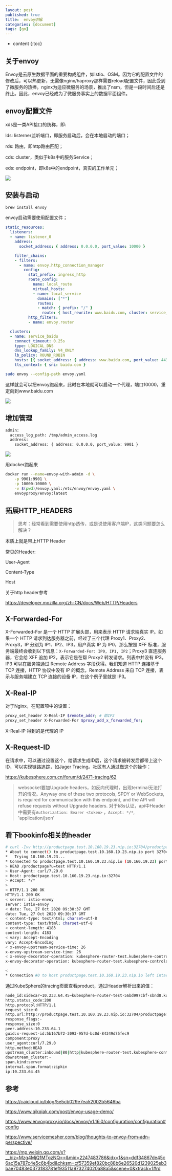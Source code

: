 ```yaml
---
layout: post
published: true
title:  envoy讲解
categories: [document]
tags: [go]
---
```

* content
{:toc}

## 关于envoy

Envoy是云原生数据平面的重要构成组件，如Istio、OSM。因为它的配置文件的修改后，可以热更新，无需像nginx/haproxy那样需要reload配置文件，因此受到了微服务的热捧。nginx为适应微服务的场景，推出了nsm，但是一段时间后还是终止。因此，envoy已经成为了微服务事实上的数据平面组件。

## envoy配置文件

xds是一类API接口的统称，即:  

lds: listerner监听端口，即服务启动后，会在本地启动的端口；

rds: 路由，即http路由匹配；  

cds: cluster，类似于k8s中的服务Service；  

eds: endpoint，即k8s中的endpoint，真实的工作单元；

![](/styles/images/envoy-xds.jpg) 

## 安装与启动

```bash
brew install envoy
```

envoy启动需要使用配置文件；

```yaml
static_resources:
  listeners:
  - name: listener_0
    address:
      socket_address: { address: 0.0.0.0, port_value: 10000 }

    filter_chains:
    - filters:
      - name: envoy.http_connection_manager
        config:
          stat_prefix: ingress_http
          route_config:
            name: local_route
            virtual_hosts:
            - name: local_service
              domains: ["*"]
              routes:
              - match: { prefix: "/" }
                route: { host_rewrite: www.baidu.com, cluster: service_baidu }
          http_filters:
          - name: envoy.router

  clusters:
  - name: service_baidu
    connect_timeout: 0.25s
    type: LOGICAL_DNS
    dns_lookup_family: V4_ONLY
    lb_policy: ROUND_ROBIN
    hosts: [{ socket_address: { address: www.baidu.com, port_value: 443 }}]
    tls_context: { sni: baidu.com }
```

```bash
sudo envoy --config-path envoy.yaml
```

这样就会可以把envoy跑起来，此时在本地就可以启动一个代理，端口10000，重定向到www.baidu.com

![](/styles/image/envoy-0.jpg)

## 增加管理

```bash
admin:
  access_log_path: /tmp/admin_access.log
  address:
    socket_address: { address: 0.0.0.0, port_value: 9901 }
```

![](/styles/image/envoy-1.jpg)

用docker跑起来

```bash
docker run --name=envoy-with-admin -d \
    -p 9901:9901 \
    -p 10000:10000 \
    -v $(pwd)/envoy.yaml:/etc/envoy/envoy.yaml \
    envoyproxy/envoy:latest
```

## 拓展HTTP_HEADERS

> 思考：经常看到需要使用http透传，或是说使用客户端IP，这类问题要怎么解决？

本质上就是带上HTTP Header

常见的Header:

User-Agent

Content-Type

Host

关于http header参考

https://developer.mozilla.org/zh-CN/docs/Web/HTTP/Headers

## X-Forwarded-For

X-Forwarded-For 是一个 HTTP 扩展头部，用来表示 HTTP 请求端真实 IP。如果一个 HTTP 请求到达服务器之前，经过了三个代理 Proxy1、Proxy2、Proxy3，IP 分别为 IP1、IP2、IP3，用户真实 IP 为 IP0，那么按照 XFF 标准，服务端最终会收到以下信息：`X-Forwarded-For: IP0, IP1, IP2`；Proxy3 直连服务器，它会给 XFF 追加 IP2，表示它是在帮 Proxy2 转发请求。列表中并没有 IP3，IP3 可以在服务端通过 Remote Address 字段获得。我们知道 HTTP 连接基于 TCP 连接，HTTP 协议中没有 IP 的概念，Remote Address 来自 TCP 连接，表示与服务端建立 TCP 连接的设备 IP，在这个例子里就是 IP3。

## X-Real-IP

对于Nginx，在配置项中的设置：

```bash
proxy_set_header X-Real-IP $remote_addr; # 即IP3
proxy_set_header X-Forwarded-For $proxy_add_x_forwarded_for; 
```

X-Real-IP 得到的是代理的 IP

## X-Request-ID

在请求中，可以通过设置这个，给请求生成ID后，这个请求被转发后都带上这个ID，可以实现链路追踪，如Jager Tracing。社区有人通过做这个的操作：

https://kubesphere.com.cn/forum/d/2471-tracing/62


> websocket要加Upgrade headers，如反向代理时，出现terminal无法打开的情况。Anyway one of these two protocols, SPDY or WebSockets, is required for communication with this endpoint, and the API will refuse requests without Upgrade headers.
> 对于k8s认证，api中Header中需要有`Authorization: Bearer <token>` ，`Accept: */*`,  'application/json'

## 看下bookinfo相关的header

```bash
# curl -Ivv http://productpage.test.10.160.19.23.nip.io:32704/productpage?u=test
* About to connect() to productpage.test.10.160.19.23.nip.io port 32704 (#0)
*   Trying 10.160.19.23...
* Connected to productpage.test.10.160.19.23.nip.io (10.160.19.23) port 32704 (#0)
> HEAD /productpage?u=test HTTP/1.1
> User-Agent: curl/7.29.0
> Host: productpage.test.10.160.19.23.nip.io:32704
> Accept: */*
>
< HTTP/1.1 200 OK
HTTP/1.1 200 OK
< server: istio-envoy
server: istio-envoy
< date: Tue, 27 Oct 2020 09:30:37 GMT
date: Tue, 27 Oct 2020 09:30:37 GMT
< content-type: text/html; charset=utf-8
content-type: text/html; charset=utf-8
< content-length: 4183
content-length: 4183
< vary: Accept-Encoding
vary: Accept-Encoding
< x-envoy-upstream-service-time: 26
x-envoy-upstream-service-time: 26
< x-envoy-decorator-operation: kubesphere-router-test.kubesphere-controls-system.svc.cluster.local:80/*
x-envoy-decorator-operation: kubesphere-router-test.kubesphere-controls-system.svc.cluster.local:80/*

<
* Connection #0 to host productpage.test.10.160.19.23.nip.io left intact
```

通过KubeSphere的tracing页面查看product，通过Header解析出来的值：

```bash
node_id:sidecar~10.233.64.45~kubesphere-router-test-56bd997cbf-sbnd8.kubesphere-controls-system~kubesphere-controls-system.svc.cluster.local
http.status_code:200
http.protocol:HTTP/1.1
request_size:0
http.url:http://productpage.test.10.160.19.23.nip.io:32704/productpage?u=test
response_flags:-
response_size:0
peer.address:10.233.64.1
guid:x-request-id:5b167b72-3093-957d-bc0d-84349d75fec9
component:proxy
user_agent:curl/7.29.0
http.method:HEAD
upstream_cluster:inbound|80|http|kubesphere-router-test.kubesphere-controls-system.svc.cluster.local
downstream_cluster:-
span.kind:server
internal.span.format:zipkin
ip:10.233.64.45
```

## 参考

<https://caicloud.io/blog/5e5cb029e7ea52002b5646ba>

<https://www.qikqiak.com/post/envoy-usage-demo/>

<https://www.envoyproxy.io/docs/envoy/v1.16.0/configuration/configuration#config>

<https://www.servicemesher.com/blog/thoughts-to-envoy-from-adn-perspective/>

<https://mp.weixin.qq.com/s?__biz=Mzg4MjQ1MTgzNQ==&mid=2247483786&idx=1&sn=ddf34867de45c6ac15a787c4e5c6b4bd&chksm=cf57359ef820bc88b6e26520d1239025eb3bae70483e0373183781ef93511a973274020a88a5&scene=0&xtrack=1#rd>

